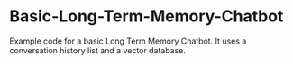 # Basic-Long-Term-Memory-Chatbot
Example code for a basic Long Term Memory Chatbot.  It uses a conversation history list and a vector database.
